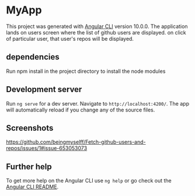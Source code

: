# MyApp

This project was generated with [Angular CLI](https://github.com/angular/angular-cli) version 10.0.0.
The application lands on users screen where the list of github users are displayed.
on click of particular user, that user's repos will be displayed.

## dependencies 
Run npm install in the project directory to install the node modules

## Development server

Run `ng serve` for a dev server. Navigate to `http://localhost:4200/`. The app will automatically reload if you change any of the source files.

## Screenshots
https://github.com/beingmyselff/Fetch-github-users-and-repos/issues/1#issue-653053073

## Further help

To get more help on the Angular CLI use `ng help` or go check out the [Angular CLI README](https://github.com/angular/angular-cli/blob/master/README.md).
